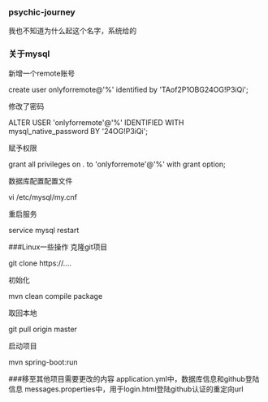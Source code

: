 ### psychic-journey
我也不知道为什么起这个名字，系统给的


### 关于mysql
新增一个remote账号

create user onlyforremote@'%' identified by 'TAof2P1OBG24OG!P3iQi';

修改了密码

ALTER USER 'onlyforremote'@'%' IDENTIFIED WITH mysql_native_password BY '24OG!P3iQi';

赋予权限

grant all privileges on *.* to 'onlyforremote'@'%'  with grant option;

数据库配置配置文件

vi /etc/mysql/my.cnf

重启服务

service mysql restart


###Linux一些操作
克隆git项目

git clone https://....

初始化

mvn clean compile package

取回本地

git pull origin master

启动项目

mvn spring-boot:run

###移至其他项目需要更改的内容
application.yml中，数据库信息和github登陆信息
messages.properties中，用于login.html登陆github认证的重定向url

